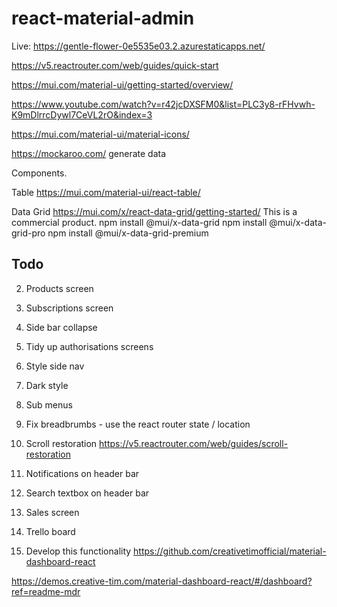 # react-material-admin

Live: https://gentle-flower-0e5535e03.2.azurestaticapps.net/



https://v5.reactrouter.com/web/guides/quick-start

https://mui.com/material-ui/getting-started/overview/

https://www.youtube.com/watch?v=r42jcDXSFM0&list=PLC3y8-rFHvwh-K9mDlrrcDywl7CeVL2rO&index=3

https://mui.com/material-ui/material-icons/

https://mockaroo.com/ generate data



Components.

Table
https://mui.com/material-ui/react-table/

Data Grid
https://mui.com/x/react-data-grid/getting-started/
This is a commercial product.
npm install @mui/x-data-grid
npm install @mui/x-data-grid-pro
npm install @mui/x-data-grid-premium 


## Todo

2) Products screen
3) Subscriptions screen
4) Side bar collapse
5) Tidy up authorisations screens

7) Style side nav
8) Dark style
9) Sub menus
10) Fix breadbrumbs - use the react router state / location
11) Scroll restoration https://v5.reactrouter.com/web/guides/scroll-restoration
12) Notifications on header bar
13) Search textbox on header bar
14) Sales screen
15) Trello board


10) Develop this functionality https://github.com/creativetimofficial/material-dashboard-react

https://demos.creative-tim.com/material-dashboard-react/#/dashboard?ref=readme-mdr



